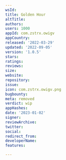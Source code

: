 ```yaml
---
wsId: 
title: Golden Hour
altTitle: 
authors: 
users: 1000
appId: com.zstrx.owigv
appCountry: 
released: '2022-03-29'
updated: '2022-09-05'
version: '1.0.5'
stars: 
ratings: 
reviews: 
size: 
website: 
repository: 
issue: 
icon: com.zstrx.owigv.png
bugbounty: 
meta: removed
verdict: wip
appHashes: 
date: '2023-01-02'
signer: 
reviewArchive: 
twitter: 
social: 
redirect_from: 
developerName: 
features: 

---
```


